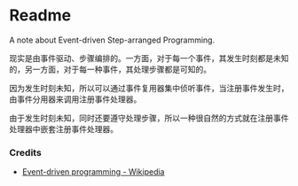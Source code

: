 # Readme
A note about Event-driven Step-arranged Programming.

现实是由事件驱动、步骤编排的。一方面，对于每一个事件，其发生时刻都是未知的，另一方面，对于每一种事件，其处理步骤都是可知的。

因为发生时刻未知，所以可以通过事件复用器集中侦听事件，当注册事件发生时，由事件分用器来调用注册事件处理器。

由于发生时刻未知，同时还要遵守处理步骤，所以一种很自然的方式就在注册事件处理器中嵌套注册事件处理器。

### Credits
- [Event-driven programming - Wikipedia](https://en.wikipedia.org/wiki/Event-driven_programming)
